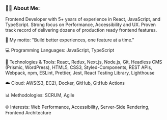 ### 👨‍💻 About Me: 
Frontend Developer with 5+ years of experience in React, JavaScript, and TypeScript. Strong focus on Performance, Accessibility and UX. Proven track record of delivering dozens of production ready frontend features.

🚀 My motto: "Build better experiences, one feature at a time."

💻 Programming Languages: JavaScript, TypeScript

🔧 Technologies & Tools: React, Redux, Next.js, Node.js, Git, Headless CMS (Prismic, WordPress), HTML5, CSS3, Styled-Components, REST APIs, Webpack, npm, ESLint, Prettier, Jest, React Testing Library, Lighthouse

☁️ Cloud: AWS(S3, EC2), Docker, GitHub, GitHub Actions

📊 Methodologies: SCRUM, Agile

🌐 Interests: Web Performance, Accessibility, Server-Side Rendering, Frontend Architecture
